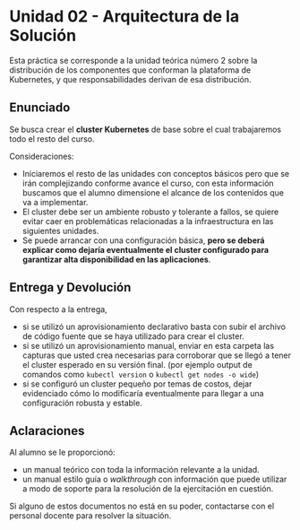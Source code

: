 # Unidad 02 - Arquitectura de la Solución

Esta práctica se corresponde a la unidad teórica número 2 sobre la distribución de los componentes que conforman la plataforma de Kubernetes, y que responsabilidades derivan de esa distribución. 

## Enunciado

Se busca crear el **cluster Kubernetes** de base sobre el cual trabajaremos todo el resto del curso. 

Consideraciones:

- Iniciaremos el resto de las unidades con conceptos básicos pero que se irán complejizando conforme avance el curso, con esta información buscamos que el alumno dimensione el alcance de los contenidos que va a implementar.
- El cluster debe ser un ambiente robusto y tolerante a fallos, se quiere evitar caer en problemáticas relacionadas a la infraestructura en las siguientes unidades.
- Se puede arrancar con una configuración básica, **pero se deberá explicar como dejaría eventualmente el cluster configurado para garantizar alta disponibilidad en las aplicaciones**.   

## Entrega y Devolución

Con respecto a la entrega, 

- si se utilizó un aprovisionamiento declarativo basta con subir el archivo de código fuente que se haya utilizado para crear el cluster.
- si se utilizó un aprovisionamiento manual, enviar en esta carpeta las capturas que usted crea necesarias para corroborar que se llegó a tener el cluster esperado en su versión final. (por ejemplo output de comandos como `kubectl version` o `kubectl get nodes -o wide`)
- si se configuró un cluster pequeño por temas de costos, dejar evidenciado cómo lo modificaría eventualmente para llegar a una configuración robusta y estable.


## Aclaraciones

Al alumno se le proporcionó:

- un manual teórico con toda la información relevante a la unidad.
- un manual estilo guía o _walkthrough_ con información que puede utilizar a modo de soporte para la resolución de la ejercitación en cuestión.

Si alguno de estos documentos no está en su poder, contactarse con el personal docente para resolver la situación.
